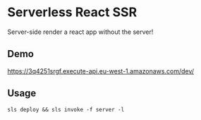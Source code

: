 # Serverless React SSR
Server-side render a react app without the server!

## Demo

https://3q4251srgf.execute-api.eu-west-1.amazonaws.com/dev/


## Usage

    sls deploy && sls invoke -f server -l

